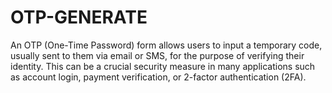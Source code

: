# OTP-GENERATE
An OTP (One-Time Password) form allows users to input a temporary code, usually sent to them via email or SMS, for the purpose of verifying their identity. This can be a crucial security measure in many applications such as account login, payment verification, or 2-factor authentication (2FA).
